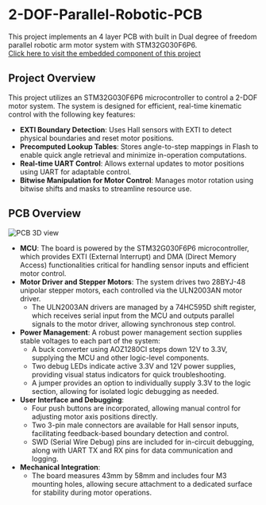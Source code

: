 # 2-DOF-Parallel-Robotic-PCB

This project implements an 4 layer PCB with built in Dual degree of freedom parallel robotic arm motor system with STM32G030F6P6.  
[Click here to visit the embedded component of this project](https://github.com/BentoMomento/2-DOF-Parallel-Robotic-Arm-STM32)

## Project Overview

This project utilizes an STM32G030F6P6 microcontroller to control a 2-DOF motor system. The system is designed for efficient, real-time kinematic control with the following key features:

- **EXTI Boundary Detection**: Uses Hall sensors with EXTI to detect physical boundaries and reset motor positions.
- **Precomputed Lookup Tables**: Stores angle-to-step mappings in Flash to enable quick angle retrieval and minimize in-operation computations.
- **Real-time UART Control**: Allows external updates to motor positions using UART for adaptable control.
- **Bitwise Manipulation for Motor Control**: Manages motor rotation using bitwise shifts and masks to streamline resource use.


## PCB Overview

![PCB 3D view](https://github.com/user-attachments/assets/810b3e7d-5bea-4521-8a57-6d1c307e09f2)
- **MCU**: The board is powered by the STM32G030F6P6 microcontroller, which provides EXTI (External Interrupt) and DMA (Direct Memory Access) functionalities critical for handling sensor inputs and efficient motor control.
- **Motor Driver and Stepper Motors**: The system drives two 28BYJ-48 unipolar stepper motors, each controlled via the ULN2003AN motor driver. 
  - The ULN2003AN drivers are managed by a 74HC595D shift register, which receives serial input from the MCU and outputs parallel signals to the motor driver, allowing synchronous step control.
- **Power Management**: A robust power management section supplies stable voltages to each part of the system:
  - A buck converter using AOZ1280CI steps down 12V to 3.3V, supplying the MCU and other logic-level components.
  - Two debug LEDs indicate active 3.3V and 12V power supplies, providing visual status indicators for quick troubleshooting.
  - A jumper provides an option to individually supply 3.3V to the logic section, allowing for isolated logic debugging as needed.
- **User Interface and Debugging**: 
  - Four push buttons are incorporated, allowing manual control for adjusting motor axis positions directly.
  - Two 3-pin male connectors are available for Hall sensor inputs, facilitating feedback-based boundary detection and control.
  - SWD (Serial Wire Debug) pins are included for in-circuit debugging, along with UART TX and RX pins for data communication and logging.
- **Mechanical Integration**: 
  - The board measures 43mm by 58mm and includes four M3 mounting holes, allowing secure attachment to a dedicated surface for stability during motor operations.


